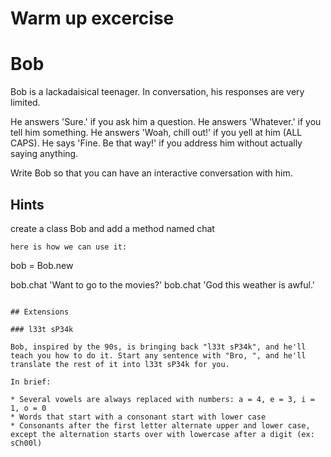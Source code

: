 # Warm up excercise

# Bob

Bob is a lackadaisical teenager. In conversation, his responses are very limited.

He answers 'Sure.' if you ask him a question.
He answers 'Whatever.' if you tell him something.
He answers 'Woah, chill out!' if you yell at him (ALL CAPS).
He says 'Fine. Be that way!' if you address him without actually saying anything.

Write Bob so that you can have an interactive conversation with him.

## Hints

create a class Bob and add a method named chat

```
here is how we can use it:

```
bob = Bob.new

bob.chat 'Want to go to the movies?'
bob.chat 'God this weather is awful.'

```

## Extensions

### l33t sP34k

Bob, inspired by the 90s, is bringing back "l33t sP34k", and he'll teach you how to do it. Start any sentence with "Bro, ", and he'll translate the rest of it into l33t sP34k for you.

In brief:

* Several vowels are always replaced with numbers: a = 4, e = 3, i = 1, o = 0
* Words that start with a consonant start with lower case
* Consonants after the first letter alternate upper and lower case, except the alternation starts over with lowercase after a digit (ex: sCh00l)
